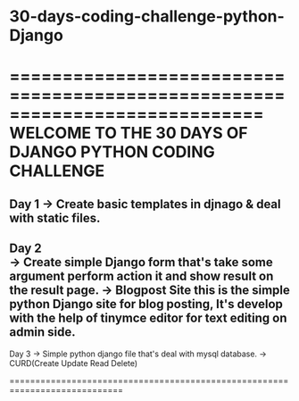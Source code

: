 # 30-days-coding-challenge-python-Django
============================================================================
      WELCOME TO THE 30 DAYS OF DJANGO PYTHON CODING CHALLENGE
============================================================================
Day 1
  -> Create basic templates in djnago & deal with static files.
----------------------------------------------------------------------------
Day 2   
  -> Create simple Django form that's take some argument perform action it
     and show result on the result page.
  -> Blogpost Site
     this is the simple python Django site for blog posting, It's develop
     with the help of tinymce editor for text editing on admin side.
----------------------------------------------------------------------------
Day 3
  -> Simple python django file that's deal with mysql database.
  -> CURD(Create Update Read Delete)

============================================================================
